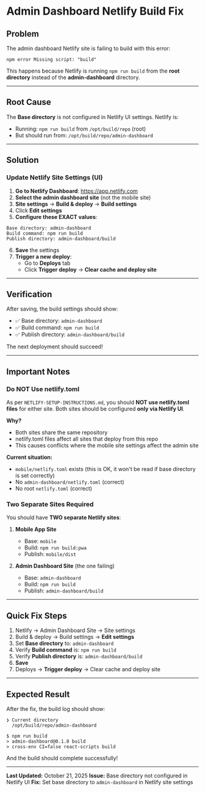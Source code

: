# Admin Dashboard Netlify Build Fix

## Problem

The admin dashboard Netlify site is failing to build with this error:
```
npm error Missing script: "build"
```

This happens because Netlify is running `npm run build` from the **root directory** instead of the **admin-dashboard** directory.

---

## Root Cause

The **Base directory** is not configured in Netlify UI settings. Netlify is:
- Running: `npm run build` from `/opt/build/repo` (root)
- But should run from: `/opt/build/repo/admin-dashboard`

---

## Solution

### Update Netlify Site Settings (UI)

1. **Go to Netlify Dashboard**: https://app.netlify.com
2. **Select the admin dashboard site** (not the mobile site)
3. **Site settings** → **Build & deploy** → **Build settings**
4. Click **Edit settings**
5. **Configure these EXACT values**:

```
Base directory: admin-dashboard
Build command: npm run build
Publish directory: admin-dashboard/build
```

6. **Save** the settings
7. **Trigger a new deploy**:
   - Go to **Deploys** tab
   - Click **Trigger deploy** → **Clear cache and deploy site**

---

## Verification

After saving, the build settings should show:
- ✅ Base directory: `admin-dashboard`
- ✅ Build command: `npm run build`
- ✅ Publish directory: `admin-dashboard/build`

The next deployment should succeed!

---

## Important Notes

### Do NOT Use netlify.toml

As per `NETLIFY-SETUP-INSTRUCTIONS.md`, you should **NOT use netlify.toml files** for either site. Both sites should be configured **only via Netlify UI**.

**Why?**
- Both sites share the same repository
- netlify.toml files affect all sites that deploy from this repo
- This causes conflicts where the mobile site settings affect the admin site

**Current situation:**
- `mobile/netlify.toml` exists (this is OK, it won't be read if base directory is set correctly)
- No `admin-dashboard/netlify.toml` (correct)
- No root `netlify.toml` (correct)

### Two Separate Sites Required

You should have **TWO separate Netlify sites**:

1. **Mobile App Site**
   - Base: `mobile`
   - Build: `npm run build:pwa`
   - Publish: `mobile/dist`

2. **Admin Dashboard Site** (the one failing)
   - Base: `admin-dashboard`
   - Build: `npm run build`
   - Publish: `admin-dashboard/build`

---

## Quick Fix Steps

1. Netlify → Admin Dashboard Site → Site settings
2. Build & deploy → Build settings → **Edit settings**
3. Set **Base directory** to: `admin-dashboard`
4. Verify **Build command** is: `npm run build`
5. Verify **Publish directory** is: `admin-dashboard/build`
6. **Save**
7. Deploys → **Trigger deploy** → Clear cache and deploy site

---

## Expected Result

After the fix, the build log should show:
```
❯ Current directory
  /opt/build/repo/admin-dashboard

$ npm run build
> admin-dashboard@0.1.0 build
> cross-env CI=false react-scripts build
```

And the build should complete successfully!

---

**Last Updated:** October 21, 2025
**Issue:** Base directory not configured in Netlify UI
**Fix:** Set base directory to `admin-dashboard` in Netlify site settings
